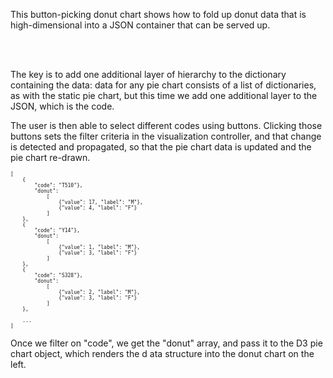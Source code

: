 This button-picking donut chart shows how to fold up donut data
that is high-dimensional into a JSON container that can be served up.

<br/>
<br/>

The key is to add one additional layer of hierarchy to the dictionary containing the data:
data for any pie chart consists of a list of dictionaries, as with the static pie chart,
but this time we add one additional layer to the JSON, which is the code.

The user is then able to select different codes using buttons. Clicking those buttons
sets the filter criteria in the visualization controller, and that change is detected
and propagated, so that the pie chart data is updated and the pie chart re-drawn. 

<pre style="font-size: 8px;">
[
    {
        "code": "T510"},
        "donut": 
            [
                {"value": 17, "label": "M"}, 
                {"value": 4, "label": "F"}
            ]
    },
    {
        "code": "Y14"},
        "donut": 
            [
                {"value": 1, "label": "M"}, 
                {"value": 3, "label": "F"}
            ]
    },
    {
        "code": "S328"},
        "donut": 
            [
                {"value": 2, "label": "M"}, 
                {"value": 3, "label": "F"}
            ]
    },
    
    ...
]
</pre>

Once we filter on "code", we get the "donut" array, and pass it to the D3 pie chart object,
which renders the d ata structure into the donut chart on the left.  
